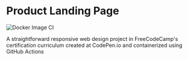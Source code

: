 # Product Landing Page
![Docker Image CI](https://github.com/ChepkorirBrenda/freecodecamp-product-landing-page/workflows/Docker%20Image%20CI/badge.svg?branch=master)

A straightforward responsive web design project in FreeCodeCamp's certification curriculum created at CodePen.io and containerized using GitHub Actions
